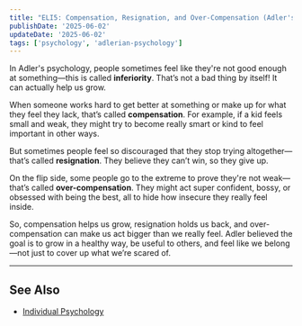 ```yaml
---
title: "ELI5: Compensation, Resignation, and Over-Compensation (Adler's Psychology)"
publishDate: '2025-06-02'
updateDate: '2025-06-02'
tags: ['psychology', 'adlerian-psychology']
---
```


In Adler's psychology, people sometimes feel like they're not good enough at something—this is called **inferiority**. That’s not a bad thing by itself! It can actually help us grow.

When someone works hard to get better at something or make up for what they feel they lack, that’s called **compensation**. For example, if a kid feels small and weak, they might try to become really smart or kind to feel important in other ways.

But sometimes people feel so discouraged that they stop trying altogether—that’s called **resignation**. They believe they can’t win, so they give up.

On the flip side, some people go to the extreme to prove they're not weak—that’s called **over-compensation**. They might act super confident, bossy, or obsessed with being the best, all to hide how insecure they really feel inside.

So, compensation helps us grow, resignation holds us back, and over-compensation can make us act bigger than we really feel. Adler believed the goal is to grow in a healthy way, be useful to others, and feel like we belong—not just to cover up what we’re scared of.

---

## See Also

- [Individual Psychology](/posts/individual-psychology)
